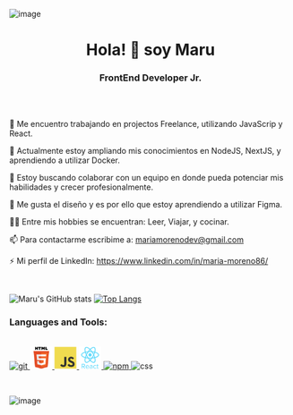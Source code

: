 ![image](https://user-images.githubusercontent.com/55419544/126087555-b31b4f41-87f8-4389-8d2f-7ef1136a949d.png)
<h1 align="center">Hola! 👋 soy Maru</h1>
<h3 align="center">FrontEnd Developer Jr.</h3>
<br> </br>

🔭 Me encuentro trabajando en projectos Freelance, utilizando JavaScrip y React.

🌱 Actualmente estoy ampliando mis conocimientos en NodeJS, NextJS, y aprendiendo a utilizar Docker.

👯 Estoy buscando colaborar con un equipo en donde pueda potenciar mis habilidades y crecer profesionalmente.

🌸 Me gusta el diseño y es por ello que estoy aprendiendo a utilizar Figma.

👩🏻 Entre mis hobbies se encuentran: Leer, Viajar, y cocinar.

📫 Para contactarme escribime a: mariamorenodev@gmail.com  

⚡ Mi perfil de LinkedIn:  https://www.linkedin.com/in/maria-moreno86/

<br>

![Maru's GitHub stats](https://github-readme-stats.vercel.app/api?username=maru8605&hide=contribs,prs&theme=buefy&show_icons=true) [![Top Langs](https://github-readme-stats.vercel.app/api/top-langs/?username=maru8605&layout=compact&theme=buefy)](https://github.com/maru8605/github-readme-stats)


<h3>Languages and Tools:</h3>
<br>
<a href="https://git-scm.com/" target="_blank"> <img src="https://www.vectorlogo.zone/logos/git-scm/git-scm-icon.svg" alt="git" width="40" height="40"/> </a> <a href="https://www.w3.org/html/" target="_blank"> <img src="https://raw.githubusercontent.com/devicons/devicon/master/icons/html5/html5-original-wordmark.svg" alt="html5" width="40" height="40"/> </a>  <a href="https://developer.mozilla.org/en-US/docs/Web/JavaScript" target="_blank"> <img src="https://raw.githubusercontent.com/devicons/devicon/master/icons/javascript/javascript-original.svg" alt="javascript" width="40" height="40"/> </a>  <a href="https://reactjs.org/" target="_blank"> <img src="https://raw.githubusercontent.com/devicons/devicon/master/icons/react/react-original-wordmark.svg" alt="react" width="40" height="40"/> </a> <a href="https://www.npmjs.com/" target="_blank"> <img src="https://user-images.githubusercontent.com/55419544/126092424-17db1e1a-d2a2-4c14-9047-141323ed5272.png" alt="npm" width="40" height="40"/> </a> <img src="https://user-images.githubusercontent.com/55419544/126090680-d9c16945-4088-453c-9c23-b457403cfc93.png" alt="css" width="40" height="40"/></p> 


<p align="right"> <a href="https://twitter.com/maru_1101" target="blank"> <img src="https://img.shields.io/twitter/follow/maru_1101?logo=twitter&style=for-the-badge" alt="" /></a> </p>

![image](https://user-images.githubusercontent.com/55419544/126087555-b31b4f41-87f8-4389-8d2f-7ef1136a949d.png)



